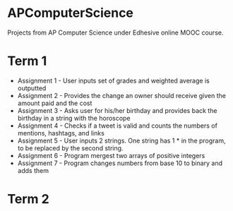 # APComputerScience

Projects from AP Computer Science under Edhesive online MOOC course.

# Term 1
<ul>
<li> Assignment 1 - User inputs set of grades and weighted average is outputted </li>

<li> Assignment 2 - Provides the change an owner should receive given the amount paid and the cost </li>

<li> Assignment 3 - Asks user for his/her birthday and provides back the birthday in a string with the horoscope </li>

<li> Assignment 4 - Checks if a tweet is valid and counts the numbers of mentions, hashtags, and links </li>

<li> Assignment 5 - User inputs 2 strings. One string has 1 * in the program, to be replaced by the second string. </li>

<li> Assignment 6 - Program mergest two arrays of positive integers </li>

<li> Assignment 7 - Program changes numbers from base 10 to binary and adds them </li> 
</ul>

# Term 2
<ul>

</ul>

